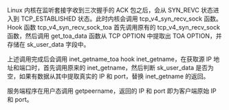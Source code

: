 Linux 内核在监听套接字收到三次握手的 ACK 包之后，会从 SYN_REVC 状态进入到 TCP_ESTABLISHED 状态。此时内核会调用 tcp_v4_syn_recv_sock 函数。
Hook 函数 tcp_v4_syn_recv_sock_toa 首先调用原有的 tcp_v4_syn_recv_sock 函数，然后调用 get_toa_data 函数从 TCP OPTION 中提取出 TOA OPTION，并存储在 sk_user_data 字段中。

上述调用完成后会调用 inet_getname_toa hook inet_getname，在获取源 IP 地址和端口时，首先调用原来的 inet_getname，然后判断 sk_user_data 是否为空，如果有数据从其中提取真实的 IP 和 port，替换 inet_getname 的返回。

服务端程序在用户态调用 getpeername，返回的 IP 和 port 即为客户端原始 IP 和 port。
